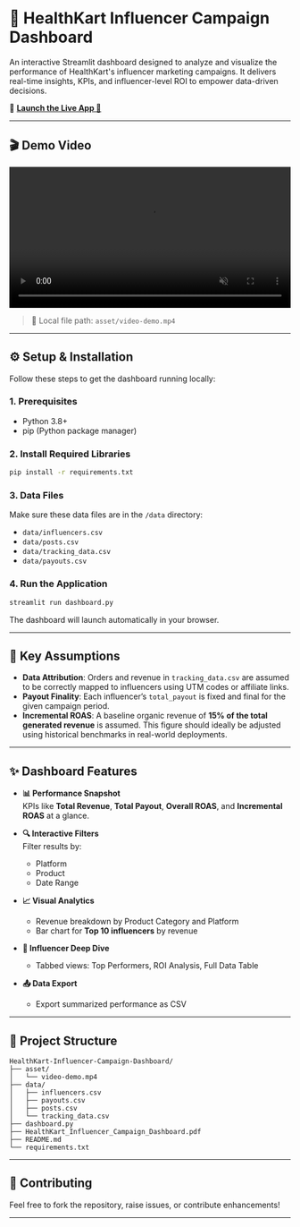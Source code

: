 # 💪 HealthKart Influencer Campaign Dashboard

An interactive Streamlit dashboard designed to analyze and visualize the performance of HealthKart's influencer marketing campaigns. It delivers real-time insights, KPIs, and influencer-level ROI to empower data-driven decisions.

🔗 **[Launch the Live App 🚀](https://faheemkhan0817-healthkart-influencer-campaign--dashboard-x5oyfz.streamlit.app/)**

---

## 🎬 Demo Video

<video width="100%" height="auto" controls autoplay loop muted>
  <source src="asset/video-demo.mp4" type="video/mp4">
  Your browser does not support the video tag.
</video>

> 📁 Local file path: `asset/video-demo.mp4`

---

## ⚙️ Setup & Installation

Follow these steps to get the dashboard running locally:

### 1. Prerequisites
- Python 3.8+
- pip (Python package manager)

### 2. Install Required Libraries
```bash
pip install -r requirements.txt
```

### 3. Data Files
Make sure these data files are in the `/data` directory:
- `data/influencers.csv`
- `data/posts.csv`
- `data/tracking_data.csv`
- `data/payouts.csv`

### 4. Run the Application
```bash
streamlit run dashboard.py
```
The dashboard will launch automatically in your browser.

---

## 🧐 Key Assumptions

- **Data Attribution**: Orders and revenue in `tracking_data.csv` are assumed to be correctly mapped to influencers using UTM codes or affiliate links.
- **Payout Finality**: Each influencer’s `total_payout` is fixed and final for the given campaign period.
- **Incremental ROAS**: A baseline organic revenue of **15% of the total generated revenue** is assumed. This figure should ideally be adjusted using historical benchmarks in real-world deployments.

---

## ✨ Dashboard Features

- **📊 Performance Snapshot**  
  KPIs like **Total Revenue**, **Total Payout**, **Overall ROAS**, and **Incremental ROAS** at a glance.

- **🔍 Interactive Filters**  
  Filter results by:
  - Platform
  - Product
  - Date Range

- **📈 Visual Analytics**
  - Revenue breakdown by Product Category and Platform
  - Bar chart for **Top 10 influencers** by revenue

- **🔎 Influencer Deep Dive**
  - Tabbed views: Top Performers, ROI Analysis, Full Data Table

- **📤 Data Export**
  - Export summarized performance as CSV

---

## 📂 Project Structure

```plaintext
HealthKart-Influencer-Campaign-Dashboard/
├── asset/
│   └── video-demo.mp4
├── data/
│   ├── influencers.csv
│   ├── payouts.csv
│   ├── posts.csv
│   └── tracking_data.csv
├── dashboard.py
├── HealthKart_Influencer_Campaign_Dashboard.pdf
├── README.md
└── requirements.txt
```

---

## 🙌 Contributing

Feel free to fork the repository, raise issues, or contribute enhancements!

---